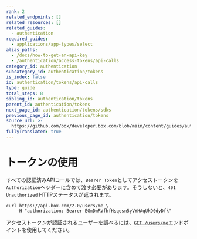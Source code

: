 ```yaml
---
rank: 2
related_endpoints: []
related_resources: []
related_guides:
  - authentication
required_guides:
  - applications/app-types/select
alias_paths:
  - /docs/how-to-get-an-api-key
  - /authentication/access-tokens/api-calls
category_id: authentication
subcategory_id: authentication/tokens
is_index: false
id: authentication/tokens/api-calls
type: guide
total_steps: 8
sibling_id: authentication/tokens
parent_id: authentication/tokens
next_page_id: authentication/tokens/sdks
previous_page_id: authentication/tokens
source_url: >-
  https://github.com/box/developer.box.com/blob/main/content/guides/authentication/tokens/api-calls.md
fullyTranslated: true
---
```

# トークンの使用

すべての認証済みAPIコールでは、`Bearer Token`としてアクセストークンを`Authorization`ヘッダーに含めて渡す必要があります。そうしないと、`401 Unauthorized` HTTPステータスが返されます。

```curl
curl https://api.box.com/2.0/users/me \
    -H "authorization: Bearer EGmDmRVfhfHsqesn5yVYHAqUkD0dyDfk"

```

<Message>

アクセストークンが認証されるユーザーを調べるには、[`GET /users/me`](endpoint://get-users-id)エンドポイントを使用してください。

</Message>